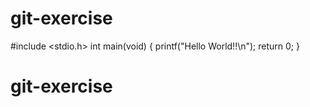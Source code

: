 # git-exercise
#include <stdio.h>
int main(void)
{
   printf("Hello World!!\n");
   return 0;
}
# git-exercise


